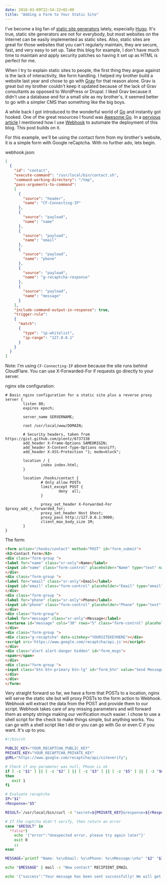 ```yaml
---
date: 2018-03-09T22:54:22+02:00
title: "Adding a Form to Your Static Site"
---
```


I've become a big fan of [static site generators](https://www.staticgen.com/) lately, especially [Hugo](http://gohugo.io/). It's true, static site generators are not for everybody, but most websites on the Internet can be easily implemented as static sites. Also, static sites are great for those websites that you can't regularly maintain, they are secure, fast, and very easy to set up. Take this blog for example, I don't have much time to maintain and apply security patches so having it set up as HTML is perfect for me.<!--more-->

When I try to explain static sites to people, the first thing they argue against is the lack of interactivity, like form handling. I helped my brother build a website last year and chose to go with [Grav](https://getgrav.org/) for that reason alone. Grav is great but my brother couldn't keep it updated because of the lack of Grav consultants as opposed to WordPress or Drupal. I liked Grav because it didn't use a database and for a small site as my brother's, it seemed better to go with a simpler CMS than something like the big boys.

A while back I got introduced to the wonderful world of [Go](https://golang.org/) and instantly got hooked. One of the great resources I found was [Awesome Go](https://www.awesome-go.com/). In a [pervious article](https://shami.blog/2017/09/automating-hugo-deployments-with-webhooks-butbucket-and-cloudflare/) I mentioned how I use [Webhook](https://github.com/adnanh/webhook) to automate the deployment of this blog. This post builds on it.

For this example, we'll be using the contact form from my brother's website, it is a simple form with Google reCaptcha. With no further ado, lets begin.

webhook.json:
```json
[
  {
    "id": "contact",
    "execute-command": "/usr/local/bin/contact.sh",
    "command-working-directory": "/tmp",
    "pass-arguments-to-command":
    [
      {
        "source": "header",
        "name": "CF-Connecting-IP"
      },
      {
        "source": "payload",
        "name": "name"
      },
      {
        "source": "payload",
        "name": "email"
      },
      {
        "source": "payload",
        "name": "phone"
      },
      {
        "source": "payload",
        "name": "g-recaptcha-response"
      },
      {
        "source": "payload",
        "name": "message"
      }
    ],
    "include-command-output-in-response": true,
    "trigger-rule":
    {
      "match":
      {
        "type": "ip-whitelist",
        "ip-range": "127.0.0.1"
      }
    }
  }
]
```

Note: I'm using `CF-Connecting-IP` above because the site runs behind CloudFlare. You can use X-Forwarded-For if requests go directly to your server.

nginx site configuration:
```plaintext
# Basic nginx configuration for a static site plus a reverse proxy
server {
        listen 80;
        expires epoch;

        server_name SERVERNAME;

        root /usr/local/www/DOMAIN;

        # Security headers, taken from https://gist.github.com/plentz/6737338
        add_header X-Frame-Options SAMEORIGIN;
        add_header X-Content-Type-Options nosniff;
        add_header X-XSS-Protection "1; mode=block";

        location / {
                index index.html;
        }

        location /hooks/contact {
        		# Only allow POSTs
                limit_except POST {
                        deny  all;
                }

                proxy_set_header X-Forwarded-For $proxy_add_x_forwarded_for;
                proxy_set_header Host $host;
                proxy_pass http://127.0.0.1:9000;
                client_max_body_size 1M;
        }
}

```

The form:
```html
<form action="/hooks/contact" method="POST" id="form_submit">
<h3>Contact Form</h3>
<div class="form-group ">
<label for="name" class="sr-only">Name</label>
<input id="name" class="form-control" placeholder="Name" type="text" name="name" required>
</div>
<div class="form-group ">
<label for="email" class="sr-only">Email</label>
<input id="email" class="form-control" placeholder="Email" type="email" name="email" required>
</div>
<div class="form-group ">
<label for="phone" class="sr-only">Phone</label>
<input id="phone" class="form-control" placeholder="Phone" type="text" name="phone">
</div>
<div class="form-group">
<label for="message" class="sr-only">Message</label>
<textarea id="message" cols="30" rows="5" class="form-control" placeholder="Message" name="message" required></textarea>
</div>
<div class="form-group ">
<div class="g-recaptcha" data-sitekey="YOURSITEKEYHERE"></div>
<script src='https://www.google.com/recaptcha/api.js'></script>
</div>
<div class="alert alert-danger hidden" id="form_msgs">
<span></span>
</div>
<div class="form-group ">
<input class="btn btn-primary btn-lg" id="form_btn" value="Send Message" type="button">
</div>
</div>
</form>
```

Very straight forward so far, we have a form that POSTs to a location, nginx will serve the static site but will proxy POSTs to the form action to Webhook. Webhook will extract the data from the POST and provide them to our script. Webhook takes care of any missing parameters and will forward them as empty strings making our verification much easier. I chose to use a shell script for the check to make things simple, but anything works. You can go with a shell script like I did or you can go with Go or even C if you want. It's up to you.

```bash
#!/bin/sh

PUBLIC_KEY="YOUR_RECAPTCHA_PUBLIC_KEY"
PRIVATE_KEY="YOUR_RECAPTCHA_PRIVATE_KEY"
gURL="https://www.google.com/recaptcha/api/siteverify";

# Check if any parameter was null, Phone is ok
if [ -z "$1" ] || [ -z "$2" ] || [ -z "$3" ] || [ -z "$5" ] || [ -z "$6" ]
then
   exit 1
fi

# Evaluate recaptcha
IP="$1"
rResponse="$5"

RESULT=`/usr/local/bin/curl -d "secret=${PRIVATE_KEY}&response=${rResponse}&remoteip=${IP}" -X POST -s $gURL`

# If the captcha didn't verify, then return an error
case "$RESULT" in 
  *false*)
    echo '{"error":"Unexpected error, please try again later"}'
    exit 0
    ;;
esac

MESSAGE=`printf "Name: %s\nEmail: %s\nPhone: %s\nMessage:\n%s" "$2" "$3" "$4" "$6"`

echo "$MESSAGE" | mail -s "New contact" RECIPIENT_EMAIL

echo '{"success":"Your message has been sent successfully! We will get back to you as soon as possible"}'
```